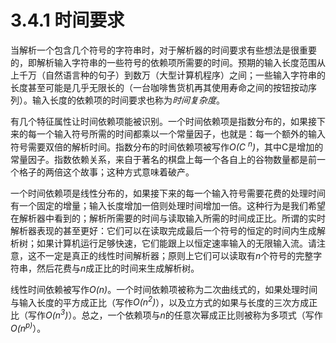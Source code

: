 # 3.4.1 时间要求

当解析一个包含几个符号的字符串时，对于解析器的时间要求有些想法是很重要的，即解析输入字符串的一些符号的依赖项所需要的时间。预期的输入长度范围从上千万（自然语言种的句子）到数万（大型计算机程序）之间；一些输入字符串的长度甚至可能是几乎无限长的（一台咖啡售货机再其使用寿命之间的按钮按动序列）。输入长度的依赖项的时间要求也称为*时间复杂度*。

有几个特征属性让时间依赖项能被识别。一个时间依赖项是指数分布的，如果接下来的每一个输入符号所需的时间都乘以一个常量因子，也就是：每一个额外的输入符号需要双倍的解析时间。指数分布的时间依赖项被写作*O(C
<sup>n</sup>)*，其中C是增加的常量因子。指数依赖关系，来自于著名的棋盘上每一个各自上的谷物数量都是前一个格子的两倍这个故事；这种方式意味着破产。

一个时间依赖项是线性分布的，如果接下来的每一个输入符号需要花费的处理时间有一个固定的增量；输入长度增加一倍则处理时间增加一倍。这种行为是我们希望在解析器中看到的；解析所需要的时间与读取输入所需的时间成正比。所谓的实时解析器表现的甚至更好：它们可以在读取完成最后一个符号的恒定的时间内生成解析树；如果计算机运行足够快速，它们能跟上以恒定速率输入的无限输入流。请注意，这不一定是真正的线性时间解析器；原则上它们可以读取有*n*个符号的完整字符串，然后花费与*n*成正比的时间来生成解析树。

线性时间依赖被写作*O(n)*。一个时间依赖项被称为二次曲线式的，如果处理时间与输入长度的平方成正比（写作*O(n<sup>2</sup>)*），以及立方式的如果与长度的三次方成正比（写作*O(n<sup>3</sup>)*）。总之，一个依赖项与*n*的任意次幂成正比则被称为多项式（写作*O(n<sup>p)</sup>*）。